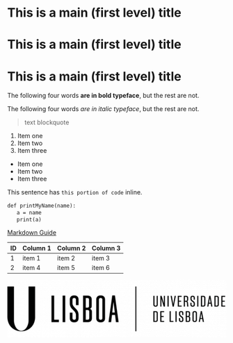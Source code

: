 # This is a main (first level) title

# This is a main (first level) title

# This is a main (first level) title

The following four words **are in bold typeface**, but the rest are not.

The following four words *are in italic typeface*, but the rest are not.

> text blockquote

1. Item one
2. Item two
3. Item three

- Item one
- Item two
- Item three

This sentence has `this portion of code` inline.

```
def printMyName(name):
   a = name
   print(a)
```

[Markdown Guide](https://www.markdownguide.org/)

|ID| Column 1| Column 2| Column 3|
|--|---------|---------|---------|
|1 | item 1  | item 2  | item 3  |
|2 | item 4  | item 5  | item 6  |

![Logo da ULisboa](./image/logoUlisboa.png)